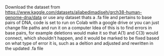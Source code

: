 Download the dataset from https://www.kaggle.com/datasets/aliabedimadiseh/grch38-human-genome-dna/data
or use any dataset thats a .fa file and pertains to base pairs of DNA, code is set to run on Colab with a google drive or you can just change file paths and run it on a computer
Idea of this is to find errors in base pairs, for example deletions would make it so that A(1) and C(3) would connect, which shouldn't happen, and it would be marked to be fixed based on what type of error it is, such as a deltion and adjusted and rewritten in the updated .fa file
